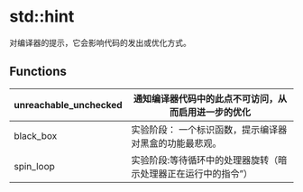 # std::hint

对编译器的提示，它会影响代码的发出或优化方式。

## Functions

| unreachable_unchecked | 通知编译器代码中的此点不可访问，从而启用进一步的优化         |
| --------------------- | ------------------------------------------------------------ |
| black_box             | 实验阶段： 一个标识函数，提示编译器对黑盒的功能最悲观。      |
| spin_loop             | 实验阶段:等待循环中的处理器旋转（暗示处理器正在运行中的指令”） |

